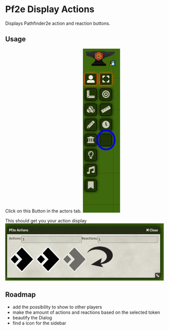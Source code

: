 # Pf2e Display Actions
Displays Pathfinder2e action and reaction buttons.

## Usage

Click on this Button in the actors tab. ![Button in the actors tab](usage.png)


This should get you your action display ![action display dialog](dialog.png)

## Roadmap
- add the possibility to show to other players
- make the amount of actions and reactions based on the selected token
- beautify the Dialog
- find a icon for the sidebar